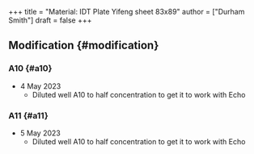 +++
title = "Material: IDT Plate Yifeng sheet 83x89"
author = ["Durham Smith"]
draft = false
+++

## Modification {#modification}


### A10 {#a10}

-   4 May 2023
    -   Diluted well A10 to half concentration to get it to work with Echo


### A11 {#a11}

-   5 May 2023
    -   Diluted well A10 to half concentration to get it to work with Echo
